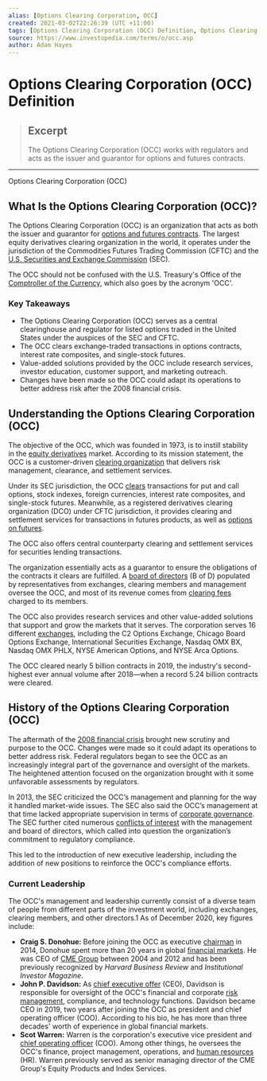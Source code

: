 ```yaml
---
alias: [Options Clearing Corporation, OCC]
created: 2021-03-02T22:26:39 (UTC +11:00)
tags: [Options Clearing Corporation (OCC) Definition, Options Clearing Corporation (OCC)]
source: https://www.investopedia.com/terms/o/occ.asp
author: Adam Hayes
---
```


# Options Clearing Corporation (OCC) Definition

> ## Excerpt
> The Options Clearing Corporation (OCC) works with regulators and acts as the issuer and guarantor for options and futures contracts.

---

Options Clearing Corporation (OCC)
## What Is the Options Clearing Corporation (OCC)?

The Options Clearing Corporation (OCC) is an organization that acts as both the issuer and guarantor for [options and futures contracts](https://www.investopedia.com/ask/answers/difference-between-options-and-futures/). The largest equity derivatives clearing organization in the world, it operates under the jurisdiction of the Commodities Futures Trading Commission (CFTC) and the [U.S. Securities and Exchange Commission](https://www.investopedia.com/terms/s/sec.asp) (SEC).

The OCC should not be confused with the U.S. Treasury's Office of the [Comptroller of the Currency,](https://www.investopedia.com/terms/o/office-comptroller-currency-occ.asp) which also goes by the acronym 'OCC'.

### Key Takeaways

-   The Options Clearing Corporation (OCC) serves as a central clearinghouse and regulator for listed options traded in the United States under the auspices of the SEC and CFTC.
-   The OCC clears exchange-traded transactions in options contracts, interest rate composites, and single-stock futures.
-   Value-added solutions provided by the OCC include research services, investor education, customer support, and marketing outreach.
-   Changes have been made so the OCC could adapt its operations to better address risk after the 2008 financial crisis.

## Understanding the Options Clearing Corporation (OCC)

The objective of the OCC, which was founded in 1973, is to instill stability in the [equity derivatives](https://www.investopedia.com/terms/e/equity_derivative.asp) market. According to its mission statement, the OCC is a customer-driven [clearing organization](https://www.investopedia.com/terms/c/clearingcorporation.asp) that delivers risk management, clearance, and settlement services.

Under its SEC jurisdiction, the OCC [clears](https://www.investopedia.com/terms/c/clearing.asp) transactions for put and call options, stock indexes, foreign currencies, interest rate composites, and single-stock futures. Meanwhile, as a registered derivatives clearing organization (DCO) under CFTC jurisdiction, it provides clearing and settlement services for transactions in futures products, as well as [options on futures](https://www.investopedia.com/terms/o/options-on-futures.asp).

The OCC also offers central counterparty clearing and settlement services for securities lending transactions.

The organization essentially acts as a guarantor to ensure the obligations of the contracts it clears are fulfilled. A [board of directors](https://www.investopedia.com/terms/b/boardofdirectors.asp) (B of D) populated by representatives from exchanges, clearing members and management oversee the OCC, and most of its revenue comes from [clearing fees](https://www.investopedia.com/terms/c/clearingfee.asp) charged to its members.

The OCC also provides research services and other value-added solutions that support and grow the markets that it serves. The corporation serves 16 different [exchanges](https://www.investopedia.com/terms/e/exchange.asp), including the C2 Options Exchange, Chicago Board Options Exchange, International Securities Exchange, Nasdaq OMX BX, Nasdaq OMX PHLX, NYSE American Options, and NYSE Arca Options.

The OCC cleared nearly 5 billion contracts in 2019, the industry's second-highest ever annual volume after 2018—when a record 5.24 billion contracts were cleared.

## History of the Options Clearing Corporation (OCC)

The aftermath of the [2008 financial crisis](https://www.investopedia.com/terms/c/credit-crisis.asp) brought new scrutiny and purpose to the OCC. Changes were made so it could adapt its operations to better address risk. Federal regulators began to see the OCC as an increasingly integral part of the governance and oversight of the markets. The heightened attention focused on the organization brought with it some unfavorable assessments by regulators.

In 2013, the SEC criticized the OCC’s management and planning for the way it handled market-wide issues. The SEC also said the OCC’s management at that time lacked appropriate supervision in terms of [corporate governance](https://www.investopedia.com/terms/c/corporategovernance.asp). The SEC further cited numerous [conflicts of interest](https://www.investopedia.com/terms/c/conflict-of-interest.asp) with the management and board of directors, which called into question the organization’s commitment to regulatory compliance.

This led to the introduction of new executive leadership, including the addition of new positions to reinforce the OCC's compliance efforts.

### Current Leadership

The OCC's management and leadership currently consist of a diverse team of people from different parts of the investment world, including exchanges, clearing members, and other directors.1 As of December 2020, key figures include:

-   **Craig S. Donohue:** Before joining the OCC as executive [chairman](https://www.investopedia.com/terms/c/chairman.asp) in 2014, Donohue spent more than 20 years in global [financial markets](https://www.investopedia.com/terms/f/financial-market.asp). He was CEO of [CME Group](https://www.investopedia.com/terms/c/cme.asp) between 2004 and 2012 and has been previously recognized by _Harvard Business Review_ and _Institutional Investor Magazine_.
-   **John P. Davidson:** As [chief executive offer](https://www.investopedia.com/terms/c/ceo.asp) (CEO), Davidson is responsible for oversight of the OCC's financial and corporate [risk management](https://www.investopedia.com/video/play/what-risk-management/), compliance, and technology functions. Davidson became CEO in 2019, two years after joining the OCC as president and chief operating officer (COO). According to his bio, he has more than three decades' worth of experience in global financial markets.
-   **Scot Warren:** Warren is the corporation's executive vice president and [chief operating officer](https://www.investopedia.com/terms/c/coo.asp) (COO). Among other things, he oversees the OCC's finance, project management, operations, and [human resources](https://www.investopedia.com/terms/h/humanresources.asp) (HR). Warren previously served as senior managing director of the CME Group's Equity Products and Index Services.
